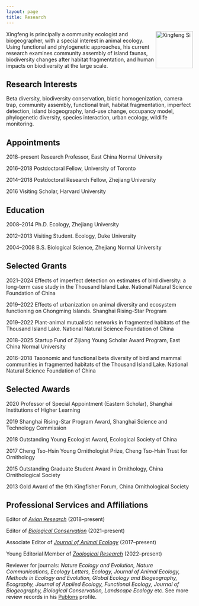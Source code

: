 ```yaml
---
layout: page
title: Research
---
```


<p><img src="http://sixf.org/files/images/avatar.jpg" width="100" title="Xingfeng Si" align="right" /></p>

Xingfeng is principally a community ecologist and biogeographer, with a special interest in animal ecology. Using functional and phylogenetic approaches, his current research examines community assembly of island faunas, biodiversity changes after habitat fragmentation, and human impacts on biodiversity at the large scale.

## Research Interests

Beta diversity, biodiversity conservation, biotic homogenization, camera trap, community assembly, functional trait, habitat fragmentation, imperfect detection, island biogeography, land-use change, occupancy model, phylogenetic diversity, species interaction, urban ecology, wildlife monitoring.

## Appointments

2018–present	Research Professor, East China Normal University

2016–2018 Postdoctoral Fellow, University of Toronto

2014–2018 Postdoctoral Research Fellow, Zhejiang University

2016 Visiting Scholar, Harvard University

## Education

2008–2014 Ph.D. Ecology, Zhejiang University

2012–2013 Visiting Student. Ecology, Duke University

2004–2008 B.S. Biological Science, Zhejiang Normal University

## Selected Grants

2021–2024 Effects of imperfect detection on estimates of bird diversity: a long-term case study in the Thousand Island Lake. National Natural Science Foundation of China

2019–2022 Effects of urbanization on animal diversity and ecosystem functioning on Chongming Islands. Shanghai Rising-Star Program

2019–2022 Plant-animal mutualistic networks in fragmented habitats of the Thousand Island Lake. National Natural Science Foundation of China

2018–2025 Startup Fund of Zijiang Young Scholar Award Program, East China Normal University

2016–2018 Taxonomic and functional beta diversity of bird and mammal communities in fragmented habitats of the Thousand Island Lake. National Natural Science Foundation of China

## Selected Awards

2020 Professor of Special Appointment (Eastern Scholar), Shanghai Institutions of Higher Learning

2019 Shanghai Rising-Star Program Award, Shanghai Science and Technology Commission

2018  Outstanding Young Ecologist Award, Ecological Society of China

2017  Cheng Tso-Hsin Young Ornithologist Prize, Cheng Tso-Hsin Trust for Ornithology

2015  Outstanding Graduate Student Award in Ornithology, China Ornithological Society

2013  Gold Award of the 9th Kingfisher Forum, China Ornithological Society

## Professional Services and Affiliations

Editor of [*Avian Research*](https://avianres.biomedcentral.com) (2018–present)

Editor of [*Biological Conservation*](https://www.journals.elsevier.com/biological-conservation) (2021–present)

Associate Editor of [*Journal of Animal Ecology*](http://besjournals.onlinelibrary.wiley.com/hub/journal/10.1111/(ISSN)1365-2656/) (2017–present)

Young Editorial Member of [*Zoological Research*](https://www.zoores.ac.cn/news/editorialboard.htm) (2022–present)

Reviewer for journals: *Nature Ecology and Evolution, Nature Communications, Ecology Letters, Ecology, Journal of Animal Ecology, Methods in Ecology and Evolution, Global Ecology and Biogeography, Ecography, Journal of Applied Ecology, Functional Ecology, Journal of Biogeography, Biological Conservation, Landscape Ecology* etc. See more review records in his [Publons](https://publons.com/author/1198034/xingfeng-si#profile) profile.